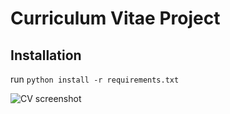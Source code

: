 # Curriculum Vitae Project

## Installation
run `python install -r requirements.txt`

![CV screenshot](https://user-images.githubusercontent.com/88112364/132364499-b7e1c6ae-9c74-4cf4-a75c-ee6077e09273.PNG)
